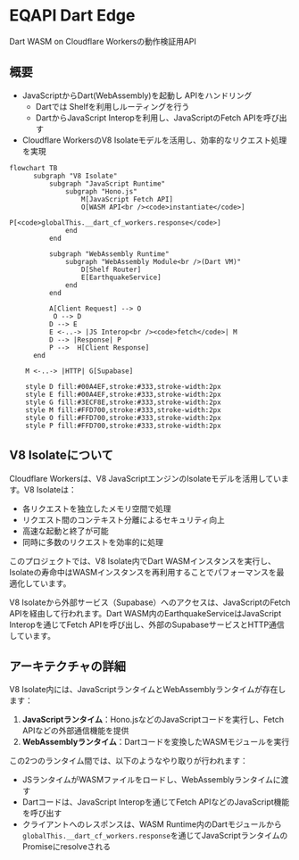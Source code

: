 # EQAPI Dart Edge

Dart WASM on Cloudflare Workersの動作検証用API

## 概要

- JavaScriptからDart(WebAssembly)を起動し APIをハンドリング
  - Dartでは Shelfを利用しルーティングを行う
  - DartからJavaScript Interopを利用し、JavaScriptのFetch APIを呼び出す
- Cloudflare WorkersのV8 Isolateモデルを活用し、効率的なリクエスト処理を実現

```mermaid
flowchart TB
      subgraph "V8 Isolate"
          subgraph "JavaScript Runtime"
              subgraph "Hono.js"
                  M[JavaScript Fetch API]
                  O[WASM API<br /><code>instantiate</code>]
                  P[<code>globalThis.__dart_cf_workers.response</code>]
              end
          end

          subgraph "WebAssembly Runtime"
              subgraph "WebAssembly Module<br />(Dart VM)"
                  D[Shelf Router]
                  E[EarthquakeService]
              end
          end

          A[Client Request] --> O
           O --> D
          D --> E
          E <-..-> |JS Interop<br /><code>fetch</code>| M
          D --> |Response| P
          P -->  H[Client Response]
      end

    M <-..-> |HTTP| G[Supabase]

    style D fill:#00A4EF,stroke:#333,stroke-width:2px
    style E fill:#00A4EF,stroke:#333,stroke-width:2px
    style G fill:#3ECF8E,stroke:#333,stroke-width:2px
    style M fill:#FFD700,stroke:#333,stroke-width:2px
    style O fill:#FFD700,stroke:#333,stroke-width:2px
    style P fill:#FFD700,stroke:#333,stroke-width:2px
```

## V8 Isolateについて

Cloudflare Workersは、V8 JavaScriptエンジンのIsolateモデルを活用しています。V8 Isolateは：

- 各リクエストを独立したメモリ空間で処理
- リクエスト間のコンテキスト分離によるセキュリティ向上
- 高速な起動と終了が可能
- 同時に多数のリクエストを効率的に処理

このプロジェクトでは、V8 Isolate内でDart WASMインスタンスを実行し、Isolateの寿命中はWASMインスタンスを再利用することでパフォーマンスを最適化しています。

V8 Isolateから外部サービス（Supabase）へのアクセスは、JavaScriptのFetch APIを経由して行われます。Dart WASM内のEarthquakeServiceはJavaScript Interopを通じてFetch APIを呼び出し、外部のSupabaseサービスとHTTP通信しています。

## アーキテクチャの詳細

V8 Isolate内には、JavaScriptランタイムとWebAssemblyランタイムが存在します：

1. **JavaScriptランタイム**：Hono.jsなどのJavaScriptコードを実行し、Fetch APIなどの外部通信機能を提供
2. **WebAssemblyランタイム**：Dartコードを変換したWASMモジュールを実行

この2つのランタイム間では、以下のようなやり取りが行われます：

- JSランタイムがWASMファイルをロードし、WebAssemblyランタイムに渡す
- Dartコードは、JavaScript Interopを通じてFetch APIなどのJavaScript機能を呼び出す
- クライアントへのレスポンスは、WASM Runtime内のDartモジュールから`globalThis.__dart_cf_workers.response`を通じてJavaScriptランタイムのPromiseにresolveされる
